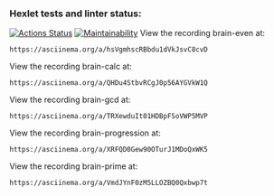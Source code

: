 ### Hexlet tests and linter status:
[![Actions Status](https://github.com/PetrLomaev/frontend-project-44/actions/workflows/hexlet-check.yml/badge.svg)](https://github.com/PetrLomaev/frontend-project-44/actions)
[![Maintainability](https://api.codeclimate.com/v1/badges/e056ed2c7d7242c33f80/maintainability)](https://codeclimate.com/github/PetrLomaev/frontend-project-44/maintainability)
View the recording brain-even at:

    https://asciinema.org/a/hsVgmhscRBbdu1dVkJsvC8cvD

View the recording brain-calc at:

    https://asciinema.org/a/QHDu4StbvRCgJ0p56AYGVkW1Q

View the recording brain-gcd at:

    https://asciinema.org/a/TRXewduIt01HDBpFSoVWP5MVP

View the recording brain-progression at:

    https://asciinema.org/a/XRFQD0Gew90OTurJ1MDoQxWK5

View the recording brain-prime at:

    https://asciinema.org/a/VmdJYnF0zM5LLOZBQ0Qxbwp7t
